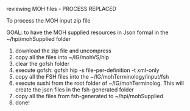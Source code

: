 reviewing MOH files  - PROCESS REPLACED

To process the MOH input zip file

GOAL: to have the MOH supplied resources in Json formal in the ~/hpi/mohSupplied folder

1. download the zip file and uncompress
2. copy all the files into ~/IG/mohVS/hip
3. clear the gofsh folder
4. execute gofsh: gofsh hip -s file-per-definition -t xml-only
5. copy all the FSH files into the ~/IG/mohTerminology/input/fsh
6. execute sushi from the root folder of ~/IG/mohTerminolog. This will create the json files in the fsh-generated folder
7. copy all the files from fsh-generated to ~/hpi/mohSupplied
8. done!


